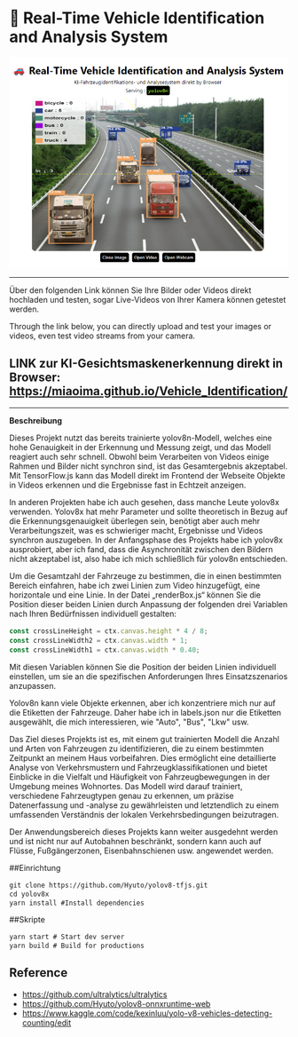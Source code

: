 # 🚗 Real-Time Vehicle Identification and Analysis System

<p align="center">
  <img src="./sample.png" />
</p>

---
Über den folgenden Link können Sie Ihre Bilder oder Videos direkt hochladen und testen, sogar Live-Videos von Ihrer Kamera können getestet werden.

Through the link below, you can directly upload and test your images or videos, even test video streams from your camera.

**LINK zur KI-Gesichtsmaskenerkennung direkt in Browser:**
  https://miaoima.github.io/Vehicle_Identification/
---
---


**Beschreibung**

Dieses Projekt nutzt das bereits trainierte yolov8n-Modell, welches eine hohe Genauigkeit in der Erkennung und Messung zeigt, und das Modell reagiert auch sehr schnell. Obwohl beim Verarbeiten von Videos einige Rahmen und Bilder nicht synchron sind, ist das Gesamtergebnis akzeptabel. Mit TensorFlow.js kann das Modell direkt im Frontend der Webseite Objekte in Videos erkennen und die Ergebnisse fast in Echtzeit anzeigen.

In anderen Projekten habe ich auch gesehen, dass manche Leute yolov8x verwenden. Yolov8x hat mehr Parameter und sollte theoretisch in Bezug auf die Erkennungsgenauigkeit überlegen sein, benötigt aber auch mehr Verarbeitungszeit, was es schwieriger macht, Ergebnisse und Videos synchron auszugeben. In der Anfangsphase des Projekts habe ich yolov8x ausprobiert, aber ich fand, dass die Asynchronität zwischen den Bildern nicht akzeptabel ist, also habe ich mich schließlich für yolov8n entschieden.

Um die Gesamtzahl der Fahrzeuge zu bestimmen, die in einen bestimmten Bereich einfahren, habe ich zwei Linien zum Video hinzugefügt, eine horizontale und eine Linie. In der Datei „renderBox.js“ können Sie die Position dieser beiden Linien durch Anpassung der folgenden drei Variablen nach Ihren Bedürfnissen individuell gestalten:

```javascript
const crossLineHeight = ctx.canvas.height * 4 / 8; 
const crossLineWidth2 = ctx.canvas.width * 1; 
const crossLineWidth1 = ctx.canvas.width * 0.40; 
```

Mit diesen Variablen können Sie die Position der beiden Linien individuell einstellen, um sie an die spezifischen Anforderungen Ihres Einsatzszenarios anzupassen.

Yolov8n kann viele Objekte erkennen, aber ich konzentriere mich nur auf die Etiketten der Fahrzeuge. Daher habe ich in labels.json nur die Etiketten ausgewählt, die mich interessieren, wie "Auto", "Bus", "Lkw" usw.

Das Ziel dieses Projekts ist es, mit einem gut trainierten Modell die Anzahl und Arten von Fahrzeugen zu identifizieren, die zu einem bestimmten Zeitpunkt an meinem Haus vorbeifahren. Dies ermöglicht eine detaillierte Analyse von Verkehrsmustern und Fahrzeugklassifikationen und bietet Einblicke in die Vielfalt und Häufigkeit von Fahrzeugbewegungen in der Umgebung meines Wohnortes. Das Modell wird darauf trainiert, verschiedene Fahrzeugtypen genau zu erkennen, um präzise Datenerfassung und -analyse zu gewährleisten und letztendlich zu einem umfassenden Verständnis der lokalen Verkehrsbedingungen beizutragen.

Der Anwendungsbereich dieses Projekts kann weiter ausgedehnt werden und ist nicht nur auf Autobahnen beschränkt, sondern kann auch auf Flüsse, Fußgängerzonen, Eisenbahnschienen usw. angewendet werden.

##Einrichtung

```shell
git clone https://github.com/Hyuto/yolov8-tfjs.git
cd yolov8x
yarn install #Install dependencies
```

##Skripte

```shell
yarn start # Start dev server
yarn build # Build for productions
```

## Reference

- https://github.com/ultralytics/ultralytics
- https://github.com/Hyuto/yolov8-onnxruntime-web
- https://www.kaggle.com/code/kexinluu/yolo-v8-vehicles-detecting-counting/edit
